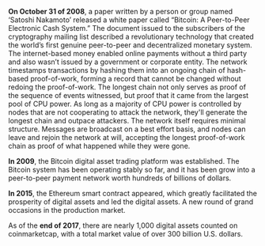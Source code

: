 **On October 31 of 2008**, a paper written by a person or group named ‘Satoshi Nakamoto’ released a white paper called “Bitcoin: A Peer-to-Peer Electronic Cash System.” The document issued to the subscribers of the cryptography mailing list described a revolutionary technology that created the world’s first genuine peer-to-peer and decentralized monetary system. The internet-based money enabled online payments without a third party and also wasn’t issued by a government or corporate entity. The network timestamps transactions by hashing them into an ongoing chain of hash-based proof-of-work, forming a record that cannot be changed without redoing the proof-of-work. The longest chain not only serves as proof of the sequence of events witnessed, but proof that it came from the largest pool of CPU power. As long as a majority of CPU power is controlled by nodes that are not cooperating to attack the network, they'll generate the longest chain and outpace attackers. The network itself requires minimal structure. Messages are broadcast on a best effort basis, and nodes can leave and rejoin the network at will, accepting the longest proof-of-work chain as proof of what happened while they were gone.

**In 2009**, the Bitcoin digital asset trading platform was established. The Bitcoin system has been operating stably so far, and it has been grow into a peer-to-peer payment network worth hundreds of billions of dollars.

**In 2015**, the Ethereum smart contract appeared, which greatly facilitated the prosperity of digital assets and led the digital assets.
A new round of grand occasions in the production market.

As of the **end of 2017**, there are nearly 1,000 digital assets counted on coinmarketcap, with a total market value of over 300 billion U.S. dollars.

